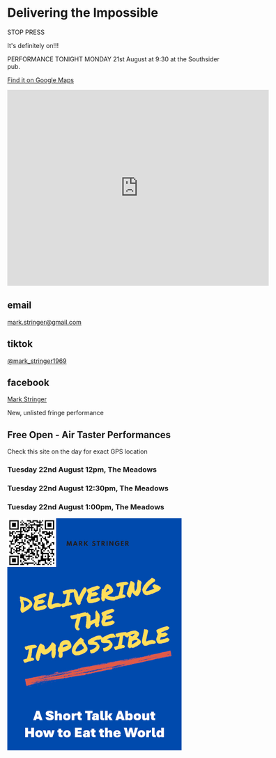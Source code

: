 # Delivering the Impossible

STOP PRESS

It's definitely on!!!

PERFORMANCE TONIGHT MONDAY 21st August at 9:30 at the Southsider pub.

[Find it on Google Maps](https://goo.gl/maps/zBxx1SHJeKshpNin6)

<iframe src="https://www.google.com/maps/embed?pb=!1m18!1m12!1m3!1d2234.2399598976112!2d-3.1863179224213867!3d55.94521277315611!2m3!1f0!2f0!3f0!3m2!1i1024!2i768!4f13.1!3m3!1m2!1s0x4887c78406a70ac5%3A0x8d8773320697c54!2sSouthsider!5e0!3m2!1sen!2suk!4v1692634963913!5m2!1sen!2suk" width="600" height="450" style="border:0;" allowfullscreen="" loading="lazy" referrerpolicy="no-referrer-when-downgrade"></iframe>


## email
[mark.stringer@gmail.com](mailto:mark.stringer@gmail.com)
## tiktok
[@mark_stringer1969](https://www.tiktok.com/@mark_stringer1969)
## facebook
[Mark Stringer](https://m.facebook.com/the.mark.stringer)

New, unlisted fringe performance

## Free Open - Air Taster Performances
Check this site on the day for exact GPS location
### Tuesday 22nd August 12pm, The Meadows
### Tuesday 22nd August 12:30pm, The Meadows
### Tuesday 22nd August 1:00pm, The Meadows


<img src="cover.png" alt="HTML5 Icon" width="400">
<br>


